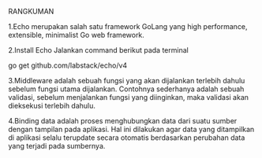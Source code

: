 RANGKUMAN

1.Echo merupakan salah satu framework GoLang yang high performance, extensible, minimalist Go web framework.

2.Install Echo
Jalankan command berikut pada terminal

go get github.com/labstack/echo/v4

3.Middleware adalah sebuah fungsi yang akan dijalankan terlebih dahulu sebelum fungsi utama dijalankan. Contohnya sederhanya adalah sebuah validasi, sebelum menjalankan fungsi yang diinginkan, maka validasi akan dieksekusi terlebih dahulu.

4.Binding data adalah proses menghubungkan data dari suatu sumber dengan tampilan pada aplikasi. Hal ini dilakukan agar data yang ditampilkan di aplikasi selalu terupdate secara otomatis berdasarkan perubahan data yang terjadi pada sumbernya.
